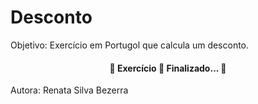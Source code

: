 # Desconto
Objetivo: Exercício em Portugol que calcula um desconto.

<h4 align="center"> 
	🚧  Exercício 🚀 Finalizado...  🚧
</h4>

Autora: Renata Silva Bezerra